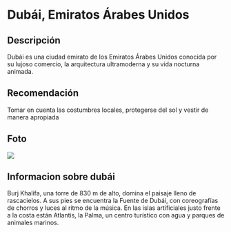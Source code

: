 # Dubái, Emiratos Árabes Unidos

## Descripción
Dubái es una ciudad emirato de los Emiratos Árabes Unidos conocida por su lujoso comercio, la arquitectura ultramoderna y su vida nocturna animada.

## Recomendación
Tomar en cuenta las costumbres locales, protegerse del sol y vestir de manera apropiada

## Foto
![](https://octane.rent/wp-content/uploads/2023/03/The-Dubai-Marina-District.webp)

## Informacion sobre dubái
Burj Khalifa, una torre de 830 m de alto, domina el paisaje lleno de rascacielos. A sus pies se encuentra la Fuente de Dubái, con coreografías de chorros y luces al ritmo de la música. En las islas artificiales justo frente a la costa están Atlantis, la Palma, un centro turístico con agua y parques de animales marinos.
